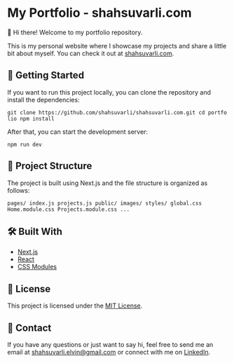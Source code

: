 My Portfolio - shahsuvarli.com
==============================

👋 Hi there! Welcome to my portfolio repository.

This is my personal website where I showcase my projects and share a little bit about myself. You can check it out at [shahsuvarli.com](https://shahsuvarli.com/).

🚀 Getting Started
------------------

If you want to run this project locally, you can clone the repository and install the dependencies:

`git clone https://github.com/shahsuvarli/shahsuvarli.com.git cd portfolio npm install`

After that, you can start the development server:

`npm run dev`

📂 Project Structure
--------------------
The project is built using Next.js and the file structure is organized as follows:

`pages/ index.js projects.js public/ images/ styles/ global.css Home.module.css Projects.module.css ...`

🛠️ Built With
--------------

-   [Next.js](https://nextjs.org/)
-   [React](https://reactjs.org/)
-   [CSS Modules](https://github.com/css-modules/css-modules)

📝 License
----------

This project is licensed under the [MIT License](https://opensource.org/licenses/MIT).

📧 Contact
----------

If you have any questions or just want to say hi, feel free to send me an email at <shahsuvarli.elvin@gmail.com> or connect with me on [LinkedIn](https://www.linkedin.com/in/shahsuvarli/).
